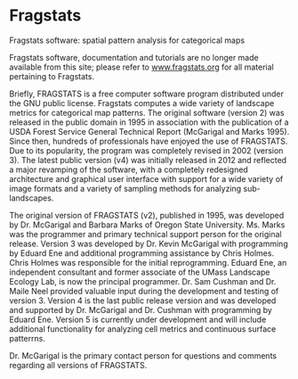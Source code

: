 # Fragstats
Fragstats software: spatial pattern analysis for categorical maps

Fragstats software, documentation and tutorials are no longer made available from this site; please refer to www.fragstats.org for all material pertaining to Fragstats.

Briefly, FRAGSTATS is a free computer software program distributed under the GNU public license. Fragstats computes a wide variety of landscape metrics for categorical map patterns. The original software (version 2) was released in the public domain in 1995 in association with the publication of a USDA Forest Service General Technical Report (McGarigal and Marks 1995). Since then, hundreds of professionals have enjoyed the use of FRAGSTATS. Due to its popularity, the program was completely revised in 2002 (version 3). The latest public version (v4) was initially released in 2012 and reflected a major revamping of the software, with a completely redesigned architecture and graphical user interface with support for a wide variety of image formats and a variety of sampling methods for analyzing sub-landscapes.

The original version of FRAGSTATS (v2), published in 1995, was developed by Dr. McGarigal and Barbara Marks of Oregon State University. Ms. Marks was the programmer and primary technical support person for the original release. Version 3 was developed by Dr. Kevin McGarigal with programming by Eduard Ene and additional programming assistance by Chris Holmes. Chris Holmes was responsible for the initial reprogramming. Eduard Ene, an independent consultant and former associate of the UMass Landscape Ecology Lab, is now the principal programmer. Dr. Sam Cushman and Dr. Maile Neel provided valuable input during the development and testing of version 3. Version 4 is the last public release version and was developed and supported by Dr. McGarigal and Dr. Cushman with programming by Eduard Ene. Version 5 is currently under development and will include additional functionality for analyzing cell metrics and continuous surface patterrns.

Dr. McGarigal is the primary contact person for questions and comments regarding all versions of FRAGSTATS.
